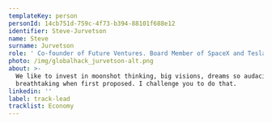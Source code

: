 ```yaml
---
templateKey: person
personId: 14cb751d-759c-4f73-b394-88101f688e12
identifier: Steve-Jurvetson
name: Steve
surname: Jurvetson
role: ' Co-founder of Future Ventures. Board Member of SpaceX and Tesla'
photo: /img/globalhack_jurvetson-alt.png
about: >-
  We like to invest in moonshot thinking, big visions, dreams so audacious to be
  breathtaking when first proposed. I challenge you to do that. 
linkedin: ''
label: track-lead
tracklist: Economy
---
```

